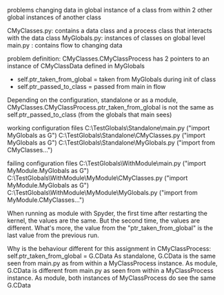 problems changing data in global instance of a class from within 2 other global instances of another class

CMyClasses.py: contains a data class and a process class that interacts with the data class
MyGlobals.py: instances of classes on global level
main.py : contains flow to changing data 

problem definition:
CMyClasses.CMyClassProcess has 2 pointers to an instance of CMyClassData defined in MyGlobals
- self.ptr_taken_from_global = taken from MyGlobals during init of class
- self.ptr_passed_to_class = passed from main in flow

Depending on the configuration, standalone or as a module, CMyClasses.CMyClassProcess.ptr_taken_from_global is 
not the same as self.ptr_passed_to_class (from the globals that main sees)

working configuration
files
C:\TestGlobals\Standalone\main.py ("import MyGlobals as G")
C:\TestGlobals\Standalone\CMyClasses.py ("import MyGlobals as G")
C:\TestGlobals\Standalone\MyGlobals.py ("import from CMyClasses...")

failing configuration
files
C:\TestGlobals\WithModule\main.py ("import MyModule.MyGlobals as G")
C:\TestGlobals\WithModule\MyModule\CMyClasses.py ("import MyModule.MyGlobals as G")
C:\TestGlobals\WithModule\MyModule\MyGlobals.py ("import from MyModule.CMyClasses...")


When running as module with Spyder, the first time after restarting the kernel, the values are the same.
But the second time, the values are different. 
What's more, the value from the "ptr_taken_from_global" is the last value from the previous run.

Why is the behaviour different for this assignment in CMyClassProcess: self.ptr_taken_from_global = G.CData
As standalone, G.CData is the same seen from main.py as from within a MyClassProcess instance.
As module, G.CData is different from main.py as seen from within a MyClassProcess instance.
As module, both instances of MyClassProcess do see the same G.CData

